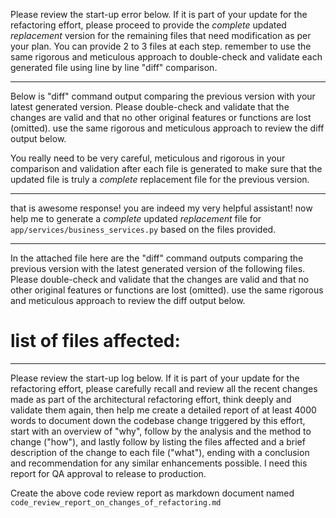 Please review the start-up error below. If it is part of your update for the refactoring effort, please proceed to provide the *complete* updated *replacement* version for the remaining files that need modification as per your plan. You can provide 2 to 3 files at each step. remember to use the same rigorous and meticulous approach to double-check and validate each generated file using line by line "diff" comparison.

---
Below is "diff" command output comparing the previous version with your latest generated version. Please double-check and validate that the changes are valid and that no other original features or functions are lost (omitted). use the same rigorous and meticulous approach to review the diff output below.

You really need to be very careful, meticulous and rigorous in your comparison and validation after each file is generated to make sure that the updated file is truly a *complete* replacement file for the previous version.

---
that is awesome response! you are indeed my very helpful assistant! now help me to generate a *complete* updated *replacement* file for `app/services/business_services.py` based on the files provided. 

---
In the attached file here are the "diff" command outputs comparing the previous version with the latest generated version of the following files. Please double-check and validate that the changes are valid and that no other original features or functions are lost (omitted). use the same rigorous and meticulous approach to review the diff output below.

# list of files affected:

---
Please review the start-up log below. If it is part of your update for the refactoring effort, please carefully recall and review all the recent changes made as part of the architectural refactoring effort, think deeply and validate them again, then help me create a detailed report of at least 4000 words to document down the codebase change triggered by this effort, start with an overview of "why", follow by the analysis and the method to change ("how"), and lastly follow by listing the files affected and a brief description of the change to each file ("what"), ending with a conclusion and recommendation for any similar enhancements possible. I need this report for QA approval to release to production.

Create the above code review report as markdown document named `code_review_report_on_changes_of_refactoring.md` 

